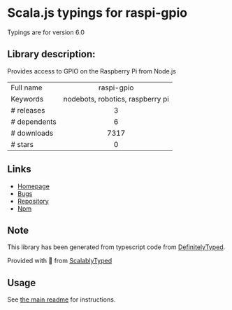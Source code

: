 
# Scala.js typings for raspi-gpio

Typings are for version 6.0

## Library description:
Provides access to GPIO on the Raspberry Pi from Node.js

|                    |                 |
| ------------------ | :-------------: |
| Full name          | raspi-gpio |
| Keywords           | nodebots, robotics, raspberry pi |
| # releases         | 3 |
| # dependents       | 6 |
| # downloads        | 7317 |
| # stars            | 0 |

## Links
- [Homepage](https://github.com/nebrius/raspi-gpio)
- [Bugs](https://github.com/nebrius/raspi-gpio/issues)
- [Repository](https://github.com/nebrius/raspi-gpio)
- [Npm](https://www.npmjs.com/package/raspi-gpio)
    


## Note
This library has been generated from typescript code from [DefinitelyTyped](https://definitelytyped.org).

Provided with :purple_heart: from [ScalablyTyped](https://github.com/oyvindberg/ScalablyTyped)

## Usage
See [the main readme](../../readme.md) for instructions.


